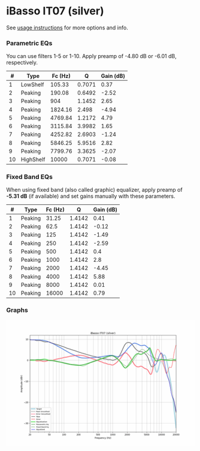 # iBasso IT07 (silver)
See [usage instructions](https://github.com/jaakkopasanen/AutoEq#usage) for more options and info.

### Parametric EQs
You can use filters 1-5 or 1-10. Apply preamp of -4.80 dB or -6.01 dB, respectively.

|   # | Type      |   Fc (Hz) |      Q |   Gain (dB) |
|-----|-----------|-----------|--------|-------------|
|   1 | LowShelf  |    105.33 | 0.7071 |        0.37 |
|   2 | Peaking   |    190.08 | 0.6492 |       -2.52 |
|   3 | Peaking   |    904    | 1.1452 |        2.65 |
|   4 | Peaking   |   1824.16 | 2.498  |       -4.94 |
|   5 | Peaking   |   4769.84 | 1.2172 |        4.79 |
|   6 | Peaking   |   3115.84 | 3.9982 |        1.65 |
|   7 | Peaking   |   4252.82 | 2.6903 |       -1.24 |
|   8 | Peaking   |   5846.25 | 5.9516 |        2.82 |
|   9 | Peaking   |   7799.76 | 3.3625 |       -2.07 |
|  10 | HighShelf |  10000    | 0.7071 |       -0.08 |

### Fixed Band EQs
When using fixed band (also called graphic) equalizer, apply preamp of **-5.31 dB** (if available) and set gains manually with these parameters.

|   # | Type    |   Fc (Hz) |      Q |   Gain (dB) |
|-----|---------|-----------|--------|-------------|
|   1 | Peaking |     31.25 | 1.4142 |        0.41 |
|   2 | Peaking |     62.5  | 1.4142 |       -0.12 |
|   3 | Peaking |    125    | 1.4142 |       -1.49 |
|   4 | Peaking |    250    | 1.4142 |       -2.59 |
|   5 | Peaking |    500    | 1.4142 |        0.4  |
|   6 | Peaking |   1000    | 1.4142 |        2.8  |
|   7 | Peaking |   2000    | 1.4142 |       -4.45 |
|   8 | Peaking |   4000    | 1.4142 |        5.88 |
|   9 | Peaking |   8000    | 1.4142 |        0.01 |
|  10 | Peaking |  16000    | 1.4142 |        0.79 |

### Graphs
![](./iBasso%20IT07%20(silver).png)
